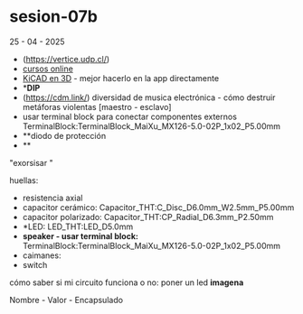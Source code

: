 # sesion-07b
25 - 04 - 2025

- (https://vertice.udp.cl/)
- [cursos online](https://www.coursera.org/)
- [KiCAD en 3D](https://www.kicad.org/external-tools/stepup/) - mejor hacerlo en la app directamente
- ***DIP**
- (https://cdm.link/) diversidad de musica electrónica - cómo destruir metáforas violentas [maestro - esclavo]
- usar terminal block para conectar componentes externos TerminalBlock:TerminalBlock_MaiXu_MX126-5.0-02P_1x02_P5.00mm
- **diodo de protección
- **

"exorsisar "

huellas:
- resistencia axial
- capacitor cerámico: Capacitor_THT:C_Disc_D6.0mm_W2.5mm_P5.00mm
- capacitor polarizado: Capacitor_THT:CP_Radial_D6.3mm_P2.50mm
- *LED: LED_THT:LED_D5.0mm
- **speaker - usar terminal block:** TerminalBlock:TerminalBlock_MaiXu_MX126-5.0-02P_1x02_P5.00mm
- caimanes:
- switch

cómo saber si mi circuito funciona o no: poner un led **imagena**

Nombre - Valor - Encapsulado
